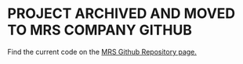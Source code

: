 # PROJECT ARCHIVED AND MOVED TO MRS COMPANY GITHUB

Find the current code on the [MRS Github Repository page.](https://github.com/MRSCompanyLtd)